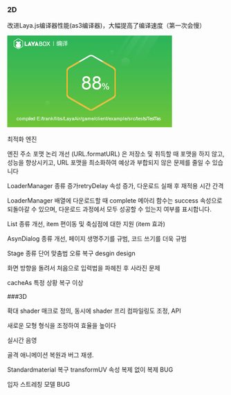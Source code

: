 ### 2D


改进Laya.js编译器性能(as3编译器)，大幅提高了编译速度（第一次会慢）

![layajs](.\imgs/layajs.jpg)

최적화 엔진

엔진 주소 포맷 논리 개선 (URL.formatURL) 은 저장소 및 취득할 때 포맷을 하지 않고, 성능을 향상시키고, URL 포맷을 최소화하여 예상과 부합되지 않은 문제를 줄일 수 있습니다

LoaderManager 종류 증가retryDelay 속성 증가, 다운로드 실패 후 재적용 시간 간격

LoaderManager 배열에 다운로드할 때 complete 메아리 함수는 success 속성으로 되돌아갈 수 있으며, 다운로드 과정에서 모두 성공할 수 있는지 여부를 표시합니다.

List 종류 개선, item 편이동 및 축심점에 대한 지원 (item 효과)

AsynDialog 종류 개선, 페이지 생명주기를 규범, 코드 쓰기를 더욱 규범

Stage 종류 단어 맞춤법 오류 복구 desgin design

화면 방향을 돌려서 처음으로 입력법을 파헤친 후 사라진 문제

cacheAs 특정 상황 복구 이상

###3D

확대 shader 매크로 정의, 동시에 shader 프리 컴파일링도 조정, API

새로운 모형 형식을 조정하여 효율을 높이다

실시간 음영

골격 애니메이션 복원과 버그 재생.

Standardmaterial 복구 transformUV 속성 복제 없이 복제 BUG

입자 스트레칭 모델 BUG